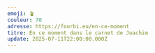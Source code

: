 ```yaml
---
emoji: 🪴
couleur: 70
adresse: https://fourbi.eu/en-ce-moment
titre: En ce moment dans le carnet de Joachim
update: 2025-07-11T22:00:00.000Z
---
```

